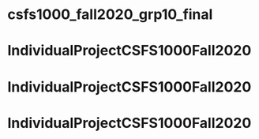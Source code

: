 # csfs1000_fall2020_grp10_final
# IndividualProjectCSFS1000Fall2020
# IndividualProjectCSFS1000Fall2020
# IndividualProjectCSFS1000Fall2020
